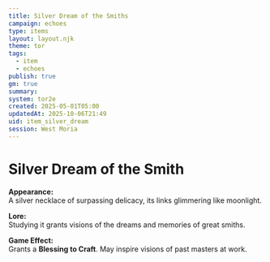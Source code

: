 ```yaml
---
title: Silver Dream of the Smiths
campaign: echoes
type: items
layout: layout.njk
theme: tor
tags:
  - item
  - echoes
publish: true
gm: true
summary:
system: tor2e
created: 2025-05-01T05:00
updatedAt: 2025-10-06T21:49
uid: item_silver_dream
session: West Moria
---
```


# Silver Dream of the Smith

**Appearance:**  
A silver necklace of surpassing delicacy, its links glimmering like moonlight.

**Lore:**  
Studying it grants visions of the dreams and memories of great smiths.

**Game Effect:**  
Grants a **Blessing to Craft**. May inspire visions of past masters at work.

